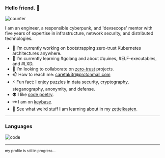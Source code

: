 ### Hello friend. :ghost:
![counter](https://enu690edqwwj2zp.m.pipedream.net)

I am an engineer, a responsible cyberpunk, and 'devsecops' mentor with five years of expertise in infrastructure, network security, and distributed technologies. 

- 🔭 I’m currently working on bootstrapping zero-trust Kubernetes architectures anywhere.
- 🌱 I’m currently learning #golang and about #quines, #ELF-executables, and #LXD.
- 👯 I’m looking to collaborate on [zero-trust](https://github.com/search?q=zero+trust) projects.
- 📫 How to reach me: caretak3r@protonmail.com
- ⚡ Fun fact: I enjoy puzzles in data security, cryptography, steganography, anonymity, and defense.
- 👽 I like [code poetry](http://code-poetry.com/home).
- 🗝 I am on [keybase](https://keybase.io/caretak3r).
- 📔 See what weird stuff I am learning about in my [zettelkasten](https://github.com/caretak3r/zettlekasten).

---
### Languages

![code](https://github-readme-stats.vercel.app/api/top-langs/?username=caretak3r&count_private=true&show_icons=true&theme=onedark&layout=compact)

---
<sub>my profile is still in progress...</sub>
